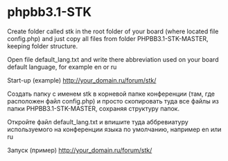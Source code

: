 phpbb3.1-STK
============
Create folder called stk in the root folder of your board (where located file config.php) and just copy all files from folder PHPBB3.1-STK-MASTER, keeping folder structure.

Open file default_lang.txt and write there abbreviation used on your board default language, for example en or ru

Start-up (example) http://your_domain.ru/forum/stk/

Создать папку с именем stk в корневой папке конференции (там, где расположен файл config.php) и просто скопировать туда  все файлы из папки PHPBB3.1-STK-MASTER, сохраняя структуру папок.

Откройте файл default_lang.txt и впишите туда аббревиатуру используемого на конференции языка по умолчанию, например en или ru

Запуск (пример) http://your_domain.ru/forum/stk/
